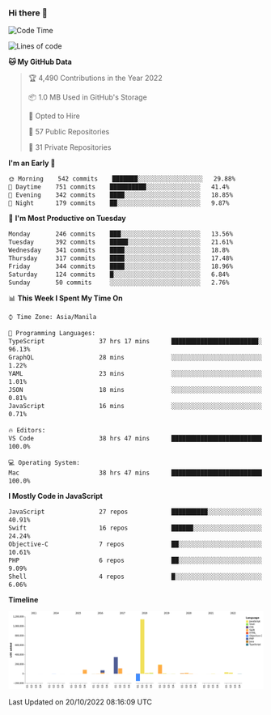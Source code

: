 ### Hi there 👋

<!--START_SECTION:waka-->
![Code Time](http://img.shields.io/badge/Code%20Time-3%2C215%20hrs%201%20min-blue)

![Lines of code](https://img.shields.io/badge/From%20Hello%20World%20I%27ve%20Written-2%20Million%20lines%20of%20code-blue)

**🐱 My GitHub Data** 

> 🏆 4,490 Contributions in the Year 2022
 > 
> 📦 1.0 MB Used in GitHub's Storage 
 > 
> 💼 Opted to Hire
 > 
> 📜 57 Public Repositories 
 > 
> 🔑 31 Private Repositories  
 > 
**I'm an Early 🐤** 

```text
🌞 Morning    542 commits    ███████░░░░░░░░░░░░░░░░░░   29.88% 
🌆 Daytime    751 commits    ██████████░░░░░░░░░░░░░░░   41.4% 
🌃 Evening    342 commits    ████░░░░░░░░░░░░░░░░░░░░░   18.85% 
🌙 Night      179 commits    ██░░░░░░░░░░░░░░░░░░░░░░░   9.87%

```
📅 **I'm Most Productive on Tuesday** 

```text
Monday       246 commits    ███░░░░░░░░░░░░░░░░░░░░░░   13.56% 
Tuesday      392 commits    █████░░░░░░░░░░░░░░░░░░░░   21.61% 
Wednesday    341 commits    ████░░░░░░░░░░░░░░░░░░░░░   18.8% 
Thursday     317 commits    ████░░░░░░░░░░░░░░░░░░░░░   17.48% 
Friday       344 commits    ████░░░░░░░░░░░░░░░░░░░░░   18.96% 
Saturday     124 commits    █░░░░░░░░░░░░░░░░░░░░░░░░   6.84% 
Sunday       50 commits     ░░░░░░░░░░░░░░░░░░░░░░░░░   2.76%

```


📊 **This Week I Spent My Time On** 

```text
⌚︎ Time Zone: Asia/Manila

💬 Programming Languages: 
TypeScript               37 hrs 17 mins      ████████████████████████░   96.13% 
GraphQL                  28 mins             ░░░░░░░░░░░░░░░░░░░░░░░░░   1.22% 
YAML                     23 mins             ░░░░░░░░░░░░░░░░░░░░░░░░░   1.01% 
JSON                     18 mins             ░░░░░░░░░░░░░░░░░░░░░░░░░   0.81% 
JavaScript               16 mins             ░░░░░░░░░░░░░░░░░░░░░░░░░   0.71%

🔥 Editors: 
VS Code                  38 hrs 47 mins      █████████████████████████   100.0%

💻 Operating System: 
Mac                      38 hrs 47 mins      █████████████████████████   100.0%

```

**I Mostly Code in JavaScript** 

```text
JavaScript               27 repos            ██████████░░░░░░░░░░░░░░░   40.91% 
Swift                    16 repos            ██████░░░░░░░░░░░░░░░░░░░   24.24% 
Objective-C              7 repos             ██░░░░░░░░░░░░░░░░░░░░░░░   10.61% 
PHP                      6 repos             ██░░░░░░░░░░░░░░░░░░░░░░░   9.09% 
Shell                    4 repos             █░░░░░░░░░░░░░░░░░░░░░░░░   6.06%

```


**Timeline**

![Chart not found](https://raw.githubusercontent.com/rad182/rad182/main/charts/bar_graph.png) 


 Last Updated on 20/10/2022 08:16:09 UTC
<!--END_SECTION:waka-->


<!--
**rad182/rad182** is a ✨ _special_ ✨ repository because its `README.md` (this file) appears on your GitHub profile.

Here are some ideas to get you started:

- 🔭 I’m currently working on ...
- 🌱 I’m currently learning ...
- 👯 I’m looking to collaborate on ...
- 🤔 I’m looking for help with ...
- 💬 Ask me about ...
- 📫 How to reach me: ...
- 😄 Pronouns: ...
- ⚡ Fun fact: ...
-->
